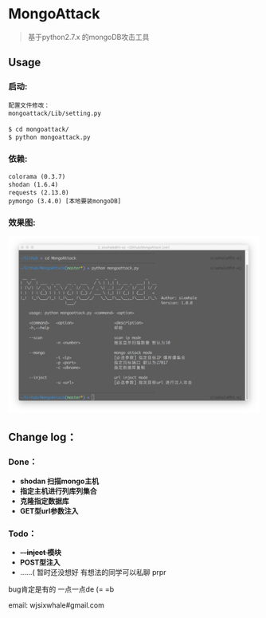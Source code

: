 # MongoAttack
> 基于python2.7.x 的mongoDB攻击工具

## Usage
### 启动:
```
配置文件修改：
mongoattack/Lib/setting.py

$ cd mongoattack/
$ python mongoattack.py
```
### 依赖:
```
colorama (0.3.7)
shodan (1.6.4) 
requests (2.13.0) 
pymongo (3.4.0) [本地要装mongoDB]
``` 
### 效果图:
![](imgs/cover.png)

## Change log：
### Done：
* **shodan 扫描mongo主机**
* **指定主机进行列库列集合**
* **克隆指定数据库**
* **GET型url参数注入**

### Todo：
* **~~--inject 模块~~**
* **POST型注入**
* ......( 暂时还没想好 有想法的同学可以私聊 prpr


bug肯定是有的 一点一点de (= =b

email: wjsixwhale#gmail.com



